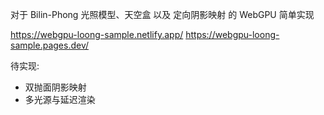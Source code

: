 对于 Bilin-Phong 光照模型、天空盒 以及 定向阴影映射 的 WebGPU 简单实现

https://webgpu-loong-sample.netlify.app/
https://webgpu-loong-sample.pages.dev/

待实现: 

- 双抛面阴影映射
- 多光源与延迟渲染

